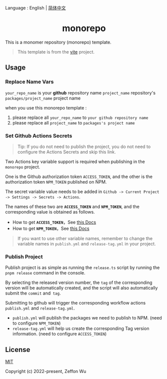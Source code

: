 Language : English | [简体中文](./README-zh-CN.md)

<h1 align="center">monorepo</h1>

This is a monomer repository (monorepo) template.

> This template is from the [vite](https://github.com/vitejs/vite) project.

## Usage

### Replace Name Vars

`your_repo_name` is your **github** repository name
`project_name` repository's `packages/project_name` project name

when you use this monorepo template :

1. please replace all `your_repo_name` to `your github repository name`
2. please replace all `project_name` to `packages's project name`

### Set Github Actions Secrets

> Tip: If you do not need to publish the project, you do not need to configure the Actions Secrets and skip this link.

Two Actions key variable support is required when publishing in the `monorepo` project.

One is the Github authorization token `ACCESS_TOKEN`, and the other is the authorization token `NPM_TOKEN` published on NPM.

The secret variable value needs to be added in `Github -> Current Project -> Settings -> Secrets -> Actions`.

The names of these two are **`ACCESS_TOKEN`** and **`NPM_TOKEN`**, and the corresponding value is obtained as follows.

- How to get **`ACCESS_TOKEN`**，See [this Docs](https://docs.github.com/en/developers/apps/managing-github-apps/editing-a-github-apps-permissions)
- How to get **`NPM_TOKEN`**，See [this Docs](https://docs.npmjs.com/creating-and-viewing-access-tokens)

> If you want to use other variable names, remember to change the variable names in `publish.yml` and `release-tag.yml` in your project.

### Publish Project

Publish project is as simple as running the `release.ts` script by running the `pnpm release` command in the console.

By selecting the released version number, the `tag` of the corresponding version will be automatically created, and the script will also automatically submit the `commit` and` tag`.

Submitting to github will trigger the corresponding workflow actions `publish.yml` and `release-tag.yml`.

- `publish.yml` will publish the packages we need to publish to NPM. (need to configure `NPM_TOKEN`)
- `release-tag.yml` will help us create the corresponding Tag version information. (need to configure `ACCESS_TOKEN`)

## License

[MIT](https://opensource.org/licenses/MIT)

Copyright (c) 2022-present, Zeffon Wu
